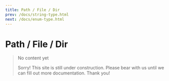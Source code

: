 ```yaml
---
title: Path / File / Dir
prev: /docs/string-type.html
next: /docs/enum-type.html
---
```

# Path / File / Dir

> No content yet
>
> Sorry! This site is still under construction. Please bear with us until we can fill out more documentation. Thank you!
